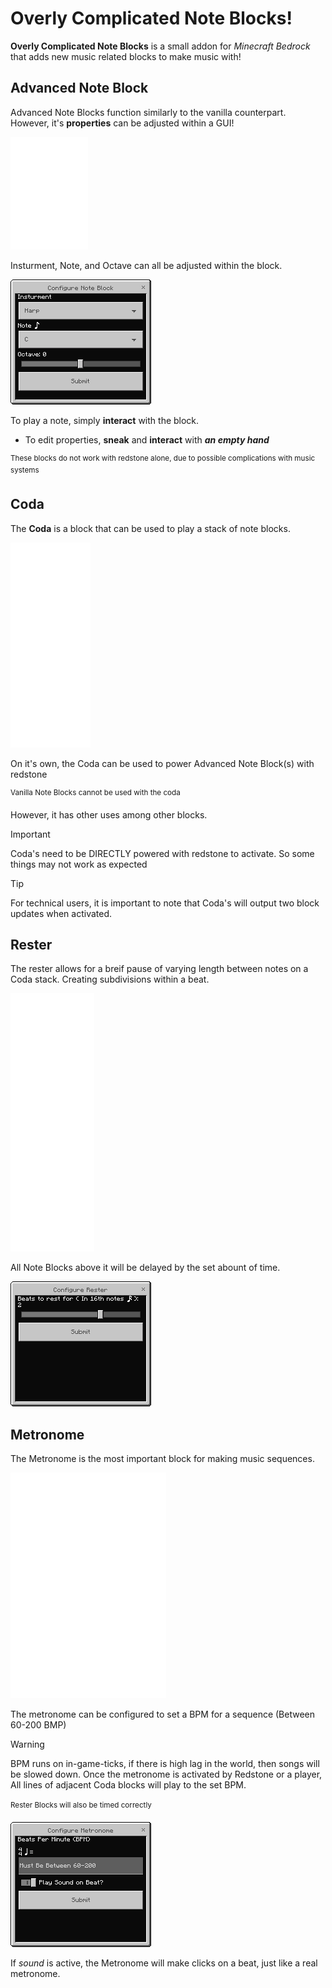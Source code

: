 # Overly Complicated Note Blocks!

**Overly Complicated Note Blocks** is a small addon for *Minecraft Bedrock* that adds new music related blocks to make music with!

## Advanced Note Block
Advanced Note Blocks function similarly to the vanilla counterpart. However, it's **properties** can be adjusted within a GUI!

![Advanced Note Block](/renders/noteblock.gif)

Insturment, Note, and Octave can all be adjusted within the block.

![Advanced Note Block UI](/renders/noteblock-ui.png)

To play a note, simply **interact** with the block.
- To edit properties, **sneak** and **interact** with ***an empty hand***

<sup>These blocks do not work with redstone alone, due to possible complications with music systems</sup>

## Coda
The **Coda** is a block that can be used to play a stack of note blocks.

![Coda](/renders/coda.gif)

On it's own, the Coda can be used to power Advanced Note Block(s) with redstone

<sup>Vanilla Note Blocks cannot be used with the coda</sup>

However, it has other uses among other blocks.

> [!IMPORTANT]
> Coda's need to be DIRECTLY powered with redstone to activate. So some things may not work as expected

> [!TIP]
> For technical users, it is important to note that Coda's will output two block updates when activated.

## Rester
The rester allows for a breif pause of varying length between notes on a Coda stack. Creating subdivisions within a beat.

![Rester](/renders/rester.gif)

All Note Blocks above it will be delayed by the set abount of time.

![Rester GUI](/renders/rester-ui.png)

## Metronome
The Metronome is the most important block for making music sequences.

![Metronome Block](/renders/metronome.gif)

The metronome can be configured to set a BPM for a sequence (Between 60-200 BMP)
> [!WARNING]
> BPM runs on in-game-ticks, if there is high lag in the world, then songs will be slowed down.
Once the metronome is activated by Redstone or a player, All lines of adjacent Coda blocks will play to the set BPM.

<sup>Rester Blocks will also be timed correctly<sup>

![Metronome GUI](/renders/metronome-ui.png)

If *sound* is active, the Metronome will make clicks on a beat, just like a real metronome.
